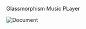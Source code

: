 Glassmorphism Music PLayer

![Document](https://github.com/Sajjad-Hosan/Glassmorphism-Music-PLayer/assets/132983594/9e152186-49cc-45ae-90be-4210525e4500)
